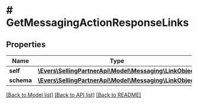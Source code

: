 # # GetMessagingActionResponseLinks

## Properties

Name | Type | Description | Notes
------------ | ------------- | ------------- | -------------
**self** | [**\Evers\SellingPartnerApi\Model\Messaging\LinkObject**](LinkObject.md) |  |
**schema** | [**\Evers\SellingPartnerApi\Model\Messaging\LinkObject**](LinkObject.md) |  |

[[Back to Model list]](../../README.md#models) [[Back to API list]](../../README.md#endpoints) [[Back to README]](../../README.md)
